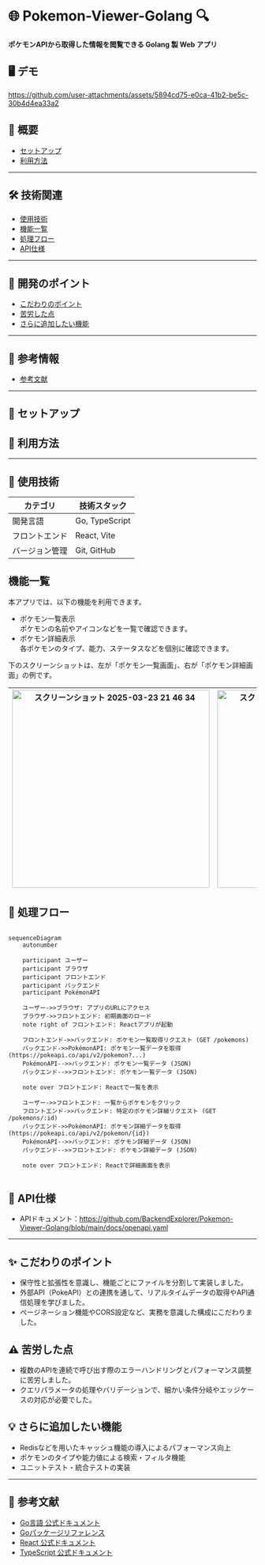 # 🌐 Pokemon-Viewer-Golang 🔍  

**ポケモンAPIから取得した情報を閲覧できる Golang 製 Web アプリ**


## 🖥 デモ



https://github.com/user-attachments/assets/5894cd75-e0ca-41b2-be5c-30b4d4ea33a2





## **📎 概要**
- [セットアップ](#セットアップ)
- [利用方法](#利用方法)

---

## **🛠 技術関連**
- [使用技術](#使用技術)
- [機能一覧](#機能一覧)
- [処理フロー](#処理フロー)
- [API仕様](#api仕様)

---

## **📍 開発のポイント**
- [こだわりのポイント](#こだわりのポイント)
- [苦労した点](#苦労した点)
- [さらに追加したい機能](#さらに追加したい機能)

---

## **📄 参考情報**
- [参考文献](#参考文献)

---

## <a id="セットアップ"></a>🧰 セットアップ

## <a id="利用方法"></a>📖 利用方法

---

## <a id="使用技術"></a>🧱 使用技術

| カテゴリ   | 技術スタック       |
|------------|--------------------|
| 開発言語   | Go, TypeScript     |
| フロントエンド | React, Vite       |
| バージョン管理 | Git, GitHub        |

## 機能一覧

本アプリでは、以下の機能を利用できます。

- ポケモン一覧表示  
  ポケモンの名前やアイコンなどを一覧で確認できます。
- ポケモン詳細表示  
  各ポケモンのタイプ、能力、ステータスなどを個別に確認できます。

下のスクリーンショットは、左が「ポケモン一覧画面」、右が「ポケモン詳細画面」の例です。

| <img width="400" alt="スクリーンショット 2025-03-23 21 46 34" src="https://github.com/user-attachments/assets/142ace7e-5967-4701-bf77-6f49dd1c3897" /> | <img width="400" alt="スクリーンショット 2025-03-23 21 43 01" src="https://github.com/user-attachments/assets/8a283659-6062-493f-a3b3-870b99e14308" /> |
| --- | --- |

## <a id="処理フロー"></a>🔀 処理フロー

```mermaid

sequenceDiagram
    autonumber

    participant ユーザー
    participant ブラウザ
    participant フロントエンド
    participant バックエンド
    participant PokémonAPI

    ユーザー->>ブラウザ: アプリのURLにアクセス
    ブラウザ->>フロントエンド: 初期画面のロード
    note right of フロントエンド: Reactアプリが起動

    フロントエンド->>バックエンド: ポケモン一覧取得リクエスト (GET /pokemons)
    バックエンド->>PokémonAPI: ポケモン一覧データを取得 (https://pokeapi.co/api/v2/pokemon?...)
    PokémonAPI-->>バックエンド: ポケモン一覧データ (JSON)
    バックエンド-->>フロントエンド: ポケモン一覧データ (JSON)

    note over フロントエンド: Reactで一覧を表示

    ユーザー->>フロントエンド: 一覧からポケモンをクリック
    フロントエンド->>バックエンド: 特定のポケモン詳細リクエスト (GET /pokemons/:id)
    バックエンド->>PokémonAPI: ポケモン詳細データを取得 (https://pokeapi.co/api/v2/pokemon/{id})
    PokémonAPI-->>バックエンド: ポケモン詳細データ (JSON)
    バックエンド-->>フロントエンド: ポケモン詳細データ (JSON)

    note over フロントエンド: Reactで詳細画面を表示


```


## <a id="API仕様"></a>🔌 API仕様

- APIドキュメント：https://github.com/BackendExplorer/Pokemon-Viewer-Golang/blob/main/docs/openapi.yaml


---

## <a id="こだわりのポイント"></a>✨ こだわりのポイント

- 保守性と拡張性を意識し、機能ごとにファイルを分割して実装しました。
- 外部API（PokeAPI）との連携を通して、リアルタイムデータの取得やAPI通信処理を学びました。
- ページネーション機能やCORS設定など、実務を意識した構成にこだわりました。

## <a id="苦労した点"></a>⚠️ 苦労した点

- 複数のAPIを連続で呼び出す際のエラーハンドリングとパフォーマンス調整に苦労しました。
- クエリパラメータの処理やバリデーションで、細かい条件分岐やエッジケースの対応が必要でした。

## <a id="さらに追加したい機能"></a>💡 さらに追加したい機能

- Redisなどを用いたキャッシュ機能の導入によるパフォーマンス向上
- ポケモンのタイプや能力値による検索・フィルタ機能
- ユニットテスト・統合テストの実装

---

## <a id="参考文献"></a>📄 参考文献

- [Go言語 公式ドキュメント](https://go.dev/doc/)
- [Goパッケージリファレンス](https://go.dev/doc/)
- [React 公式ドキュメント](https://ja.react.dev/)
- [TypeScript 公式ドキュメント](https://www.typescriptlang.org/ja/docs/)
